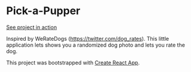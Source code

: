 # Pick-a-Pupper

[See project in action](https://pick-a-pupper.netlify.app/)

Inspired by WeRateDogs (<https://twitter.com/dog_rates>). This little application lets shows you a randomized dog photo and lets you rate the dog.

This project was bootstrapped with [Create React App](https://github.com/facebook/create-react-app).
